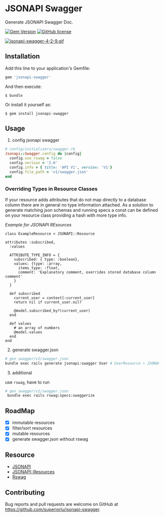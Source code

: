 # JSONAPI Swagger

Generate JSONAPI Swagger Doc.

[![Gem Version](https://img.shields.io/gem/v/jsonapi-swagger.svg)](https://rubygems.org/gems/jsonapi-swagger)
[![GitHub license](https://img.shields.io/github/license/superiorlu/jsonapi-swagger.svg)](https://github.com/superiorlu/jsonapi-swagger/blob/master/LICENSE)

[![jsonapi-swagger-4-2-9.gif](https://i.loli.net/2019/05/05/5ccebf5e782b7.gif)](https://i.loli.net/2019/05/05/5ccebf5e782b7.gif)

## Installation

Add this line to your application's Gemfile:

```ruby
gem 'jsonapi-swagger'
```

And then execute:

    $ bundle

Or install it yourself as:

    $ gem install jsonapi-swagger

## Usage

 1. config jsonapi swagger
```rb
# config/initializers/swagger.rb
Jsonapi::Swagger.config do |config|
  config.use_rswag = false
  config.version = '2.0'
  config.info = { title: 'API V1', version: 'V1'}
  config.file_path = 'v1/swagger.json'
end
```

### Overriding Types in Resource Classes

If your resource adds attributes that do not map directly to a database column there are in general no type information attached. As a solution to generate matching json schemas and running specs a const can be defined on your resource class providing a hash with more type info.

*Example for JSONAPI REsources*

```
class ExampleResource < JSONAPI::Resource

attributes :subscribed,
  :values

  ATTRIBUTE_TYPE_INFO = {
    subscribed: { type: :boolean},
    values: {type: :array, 
      items_type: :float, 
      comment: 'Explanatory comment, overrides stored database column comment'
    }
  }

  def subscribed
    current_user = context[:current_user]
    return nil if current_user.nil?

    @model.subscribed_by?(current_user)
  end

  def values
    # an array of numbers
    @model.values
  end
end
```


2. generate swagger.json

```sh
# gen swagger/v1/swagger.json
bundle exec rails generate jsonapi:swagger User # UserResource < JSONAPI::Resource
```

3. additional

 use `rswag`, have to run

```sh
# gen swagger/v1/swagger.json
 bundle exec rails rswag:specs:swaggerize
```

## RoadMap

- [x] immutable resources
- [x] filter/sort resources
- [x] mutable resources
- [x] generate swagger.json without rswag

## Resource

- [JSONAPI](https://jsonapi.org/)
- [JSONAPI::Resources](http://jsonapi-resources.com/)
- [Rswag](https://github.com/domaindrivendev/rswag)

## Contributing

Bug reports and pull requests are welcome on GitHub at
https://github.com/superiorlu/jsonapi-swagger.
